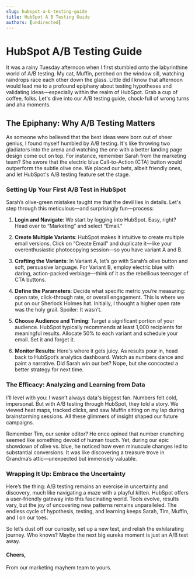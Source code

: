 ```yaml
---
slug: hubspot-a-b-testing-guide
title: HubSpot A B Testing Guide
authors: [undirected]
---
```



# HubSpot A/B Testing Guide

It was a rainy Tuesday afternoon when I first stumbled onto the labyrinthine world of A/B testing. My cat, Muffin, perched on the window sill, watching raindrops race each other down the glass. Little did I know that afternoon would lead me to a profound epiphany about testing hypotheses and validating ideas—especially within the realm of HubSpot. Grab a cup of coffee, folks. Let's dive into our A/B testing guide, chock-full of wrong turns and aha moments.

## The Epiphany: Why A/B Testing Matters

As someone who believed that the best ideas were born out of sheer genius, I found myself humbled by A/B testing. It's like throwing two gladiators into the arena and watching the one with a better landing page design come out on top. For instance, remember Sarah from the marketing team? She swore that the electric blue Call-to-Action (CTA) button would outperform the subtle olive one. We placed our bets, albeit friendly ones, and let HubSpot's A/B testing feature set the stage.

### Setting Up Your First A/B Test in HubSpot

Sarah’s olive-green mistakes taught me that the devil lies in details. Let's step through this meticulous—and surprisingly fun—process:

1. **Login and Navigate**:
   We start by logging into HubSpot. Easy, right? Head over to “Marketing” and select “Email.”

2. **Create Multiple Variants**:
   HubSpot makes it intuitive to create multiple email versions. Click on “Create Email” and duplicate it—like your overenthusiastic photocopying session—so you have variant A and B.

3. **Crafting the Variants**:
   In Variant A, let’s go with Sarah’s olive button and soft, persuasive language. For Variant B, employ electric blue with daring, action-packed verbiage—think of it as the rebellious teenager of CTA buttons.

4. **Define the Parameters**:
   Decide what specific metric you’re measuring: open rate, click-through rate, or overall engagement. This is where we put on our Sherlock Holmes hat. Initially, I thought a higher open rate was the holy grail. Spoiler: It wasn’t.

5. **Choose Audience and Timing**:
   Target a significant portion of your audience. HubSpot typically recommends at least 1,000 recipients for meaningful results. Allocate 50% to each variant and schedule your email. Set it and forget it.

6. **Monitor Results**:
   Here's where it gets juicy. As results pour in, head back to HubSpot’s analytics dashboard. Watch as numbers dance and paint a narrative. Did Sarah win our bet? Nope, but she concocted a better strategy for next time.

### The Efficacy: Analyzing and Learning from Data

I'll level with you: I wasn’t always data's biggest fan. Numbers felt cold, impersonal. But with A/B testing through HubSpot, they told a story. We viewed heat maps, tracked clicks, and saw Muffin sitting on my lap during brainstorming sessions. All these glimmers of insight shaped our future campaigns. 

Remember Tim, our senior editor? He once opined that number crunching seemed like something devoid of human touch. Yet, during our epic showdown of olive vs. blue, he noticed how even minuscule changes led to substantial conversions. It was like discovering a treasure trove in Grandma’s attic—unexpected but immensely valuable.

### Wrapping It Up: Embrace the Uncertainty

Here’s the thing: A/B testing remains an exercise in uncertainty and discovery, much like navigating a maze with a playful kitten. HubSpot offers a user-friendly gateway into this fascinating world. Tools evolve, results vary, but the joy of uncovering new patterns remains unparalleled. The endless cycle of hypothesis, testing, and learning keeps Sarah, Tim, Muffin, and I on our toes.

So let’s dust off our curiosity, set up a new test, and relish the exhilarating journey. Who knows? Maybe the next big eureka moment is just an A/B test away.

#### Cheers,
From our marketing mayhem team to yours.


